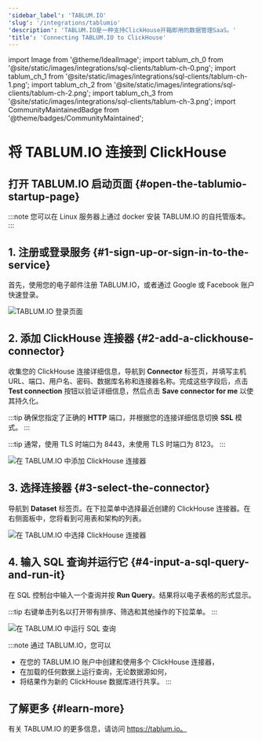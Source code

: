 ```yaml
---
'sidebar_label': 'TABLUM.IO'
'slug': '/integrations/tablumio'
'description': 'TABLUM.IO是一种支持ClickHouse开箱即用的数据管理SaaS。'
'title': 'Connecting TABLUM.IO to ClickHouse'
---
```


import Image from '@theme/IdealImage';
import tablum_ch_0 from '@site/static/images/integrations/sql-clients/tablum-ch-0.png';
import tablum_ch_1 from '@site/static/images/integrations/sql-clients/tablum-ch-1.png';
import tablum_ch_2 from '@site/static/images/integrations/sql-clients/tablum-ch-2.png';
import tablum_ch_3 from '@site/static/images/integrations/sql-clients/tablum-ch-3.png';
import CommunityMaintainedBadge from '@theme/badges/CommunityMaintained';


# 将 TABLUM.IO 连接到 ClickHouse

<CommunityMaintainedBadge/>

## 打开 TABLUM.IO 启动页面 {#open-the-tablumio-startup-page}

:::note
  您可以在 Linux 服务器上通过 docker 安装 TABLUM.IO 的自托管版本。
:::


## 1. 注册或登录服务 {#1-sign-up-or-sign-in-to-the-service}

  首先，使用您的电子邮件注册 TABLUM.IO，或者通过 Google 或 Facebook 账户快速登录。

<Image img={tablum_ch_0} size="md" border alt="TABLUM.IO 登录页面" />

## 2. 添加 ClickHouse 连接器 {#2-add-a-clickhouse-connector}

收集您的 ClickHouse 连接详细信息，导航到 **Connector** 标签页，并填写主机 URL、端口、用户名、密码、数据库名称和连接器名称。完成这些字段后，点击 **Test connection** 按钮以验证详细信息，然后点击 **Save connector for me** 以使其持久化。

:::tip
确保您指定了正确的 **HTTP** 端口，并根据您的连接详细信息切换 **SSL** 模式。
:::

:::tip
通常，使用 TLS 时端口为 8443，未使用 TLS 时端口为 8123。
:::

<Image img={tablum_ch_1} size="lg" border alt="在 TABLUM.IO 中添加 ClickHouse 连接器" />

## 3. 选择连接器 {#3-select-the-connector}

导航到 **Dataset** 标签页。在下拉菜单中选择最近创建的 ClickHouse 连接器。在右侧面板中，您将看到可用表和架构的列表。

<Image img={tablum_ch_2} size="lg" border alt="在 TABLUM.IO 中选择 ClickHouse 连接器" />

## 4. 输入 SQL 查询并运行它 {#4-input-a-sql-query-and-run-it}

在 SQL 控制台中输入一个查询并按 **Run Query**。结果将以电子表格的形式显示。

:::tip
右键单击列名以打开带有排序、筛选和其他操作的下拉菜单。
:::

<Image img={tablum_ch_3} size="lg" border alt="在 TABLUM.IO 中运行 SQL 查询" />

:::note
通过 TABLUM.IO，您可以
* 在您的 TABLUM.IO 账户中创建和使用多个 ClickHouse 连接器，
* 在加载的任何数据上运行查询，无论数据源如何，
* 将结果作为新的 ClickHouse 数据库进行共享。
:::

## 了解更多 {#learn-more}

有关 TABLUM.IO 的更多信息，请访问 https://tablum.io。

